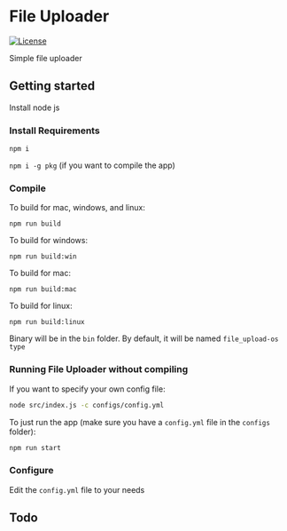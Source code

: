 # File Uploader

[![License](https://img.shields.io/badge/License-GPLv3-blue?style=for-the-badge)](https://www.gnu.org/licenses/gpl-3.0)

Simple file uploader

## Getting started

Install node js

### Install Requirements

`npm i`

`npm i -g pkg` (if you want to compile the app)

### Compile
To build for mac, windows, and linux:

`npm run build`

To build for windows:

`npm run build:win`

To build for mac:

`npm run build:mac`

To build for linux:

`npm run build:linux`

Binary will be in the `bin` folder. By default, it will be named `file_upload-os type`

### Running File Uploader without compiling

If you want to specify your own config file:
```bash
node src/index.js -c configs/config.yml
```

To just run the app (make sure you have a `config.yml` file in the `configs` folder):

```bash
npm run start
```

### Configure

Edit the `config.yml` file to your needs

## Todo

